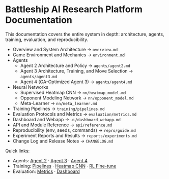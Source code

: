 # Battleship AI Research Platform Documentation

This documentation covers the entire system in depth: architecture, agents, training, evaluation, and reproducibility.

- Overview and System Architecture → `overview.md`
- Game Environment and Mechanics → `environment.md`
- Agents
  - Agent 2 Architecture and Policy → `agents/agent2.md`
  - Agent 3 Architecture, Training, and Move Selection → `agents/agent3.md`
  - Agent 4 (GA-Optimized Agent 3) → `agents/agent4.md`
- Neural Networks
  - Supervised Heatmap CNN → `nn/heatmap_model.md`
  - Opponent Modeling Network → `nn/opponent_model.md`
  - Meta-Learner → `nn/meta_learner.md`
- Training Pipelines → `training/pipelines.md`
- Evaluation Protocols and Metrics → `evaluation/metrics.md`
- Dashboard and Webapp → `ui/dashboard_webapp.md`
- API and Module Reference → `api/reference.md`
- Reproducibility (env, seeds, commands) → `repro/guide.md`
- Experiment Reports and Results → `reports/experiments.md`
- Change Log and Release Notes → `CHANGELOG.md`

Quick links:
- Agents: [Agent 2](agents/agent2.md) · [Agent 3](agents/agent3.md) · [Agent 4](agents/agent4.md)
- Training: [Pipelines](training/pipelines.md) · [Heatmap CNN](nn/heatmap_model.md) · [RL Fine-tune](../rl_finetune.py)
- Evaluation: [Metrics](evaluation/metrics.md) · [Dashboard](ui/dashboard_webapp.md)
